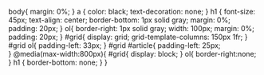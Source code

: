 body{
    margin: 0%;
}
a {
    color: black;
    text-decoration: none;
}
h1 {
    font-size: 45px;
    text-align: center;
    border-bottom: 1px solid gray;
    margin: 0%;
    padding: 20px;
}
ol{
    border-right: 1px solid gray;
    width: 100px;
    margin: 0%;
    padding: 20px;
}
#grid{
    display: grid;
    grid-template-columns: 150px 1fr;
}
#grid ol{
    padding-left: 33px;
}
#grid #article{
  padding-left: 25px;  
}
@media(max-width:800px){
    #grid{
    display: block;
 }
 ol{
    border-right:none;
} 
h1 {
    border-bottom: none;
 }
}